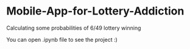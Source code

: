 # Mobile-App-for-Lottery-Addiction
Calculating some probabilities of 6/49 lottery winning

You can open .ipynb file to see the project :)

